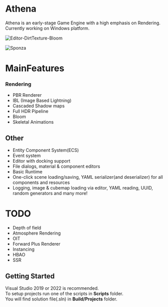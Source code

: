# Athena
Athena is an early-stage Game Engine with a high emphasis on Rendering.   
Currently working on Windows platform.  

![Editor-DirtTexture-Bloom](https://github.com/Algor1tm/Athena/assets/68811145/5a9d273a-873b-47fa-a3e6-ac296984e63f)

![Sponza](https://github.com/Algor1tm/Athena/assets/68811145/47bec676-acd3-4769-9936-0ab87812bdf7)

# MainFeatures

### Rendering

- PBR Renderer
- IBL (Image Based Lightning)
- Cascaded Shadow maps
- Full HDR Pipeline
- Bloom
- Skeletal Animations

## Other

- Entity Component System(ECS)
- Event system
- Editor with docking support
- File dialogs, material & component editors
- Basic Runtime
- One-click scene loading/saving, YAML serializer(and deserializer) for all components and resources
- Logging, image & cubemap loading via editor, YAML reading, UUID, random generators and many more!

# TODO

- Depth of field
- Atmosphere Rendering
- OIT
- Forward Plus Renderer
- Instancing
- HBAO
- SSR

## Getting Started
Visual Studio 2019 or 2022 is recommended.   
To setup projects run one of the scripts in <b>Scripts</b> folder.   
You will find solution file(.sln) in <b>Build/Projects</b> folder.    
